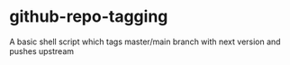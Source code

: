 # github-repo-tagging
A basic shell script which tags master/main branch with next version and pushes upstream
